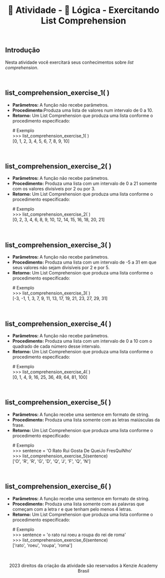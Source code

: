 <h1 align = "center">📖 Atividade - 🧠 Lógica - Exercitando List Comprehension</h1><br>

<h2>Introdução</h2>

<p>Nesta atividade você exercitará seus conhecimentos sobre <i>list comprehension</i>.</p><br>

<h2 size = "20px">list_comprehension_exercise_1( )</h2>
<ul>
<li><b>Parâmetros:</b> A função não recebe parâmetros.</li>
<li><b>Procedimento:</b>Produza uma lista de valores num intervalo de 0 a 10.</li>
<li><b>Retorno:</b> Um List Comprehension que produza uma lista conforme o procedimento especificado:
<p>
# Exemplo<br>
>>> list_comprehension_exercise_1( )<br>
[0, 1, 2, 3, 4, 5, 6, 7, 8, 9, 10]
</p>
</li>
</ul><br>

<h2 size = "20px">list_comprehension_exercise_2( )</h2>
<ul>
<li><b>Parâmetros:</b> A função não recebe parâmetros.</li>
<li><b>Procedimento:</b> Produza uma lista com um intervalo de 0 a 21 somente com os valores divisíveis por 2 ou por 3.</li>
<li><b>Retorno:</b> Um List Comprehension que produza uma lista conforme o procedimento especificado:
<p>
# Exemplo<br>
>>> list_comprehension_exercise_2( )<br>
[0, 2, 3, 4, 6, 8, 9, 10, 12, 14, 15, 16, 18, 20, 21]
</p>
</li>
</ul><br>

<h2 size = "20px">list_comprehension_exercise_3( )</h2>
<ul>
<li><b>Parâmetros:</b> A função não recebe parâmetros.</li>
<li><b>Procedimento:</b>  Produza uma lista com um intervalo de -5 a 31 em que seus valores não sejam divisíveis por 2 e por 5.</li>
<li><b>Retorno:</b> Um List Comprehension que produza uma lista conforme o procedimento especificado:
<p>
# Exemplo<br>
>>> list_comprehension_exercise_3( )<br>
[-3, -1, 1, 3, 7, 9, 11, 13, 17, 19, 21, 23, 27, 29, 31]
</p>
</li>
</ul><br>

<h2 size = "20px">list_comprehension_exercise_4( )</h2>
<ul>
<li><b>Parâmetros:</b> A função não recebe parâmetros.</li>
<li><b>Procedimento:</b>  Produza uma lista com um intervalo de 0 a 10 com o quadrado de cada número desse intervalo.</li>
<li><b>Retorno:</b> Um List Comprehension que produza uma lista conforme o procedimento especificado:
<p>
# Exemplo<br>
>>> list_comprehension_exercise_4( )<br>
[0, 1, 4, 9, 16, 25, 36, 49, 64, 81, 100]
</p>
</li>
</ul><br>

<h2 size = "20px">list_comprehension_exercise_5( )</h2>
<ul>
<li><b>Parâmetros:</b> A função recebe uma sentence em formato de string.</li>
<li><b>Procedimento:</b>  Produza uma lista somente com as letras maiúsculas da frase.</li>
<li><b>Retorno:</b> Um List Comprehension que produza uma lista conforme o procedimento especificado:
<p>
# Exemplo<br>
>>> sentence = 'O Rato Rui Gosta De QueiJo FresQuiNho'<br>
>>> list_comprehension_exercise_5(sentence)<br>
['O', 'R', 'R', 'G', 'D', 'Q', 'J', 'F', 'Q', 'N']
</p>
</li>
</ul><br>

<h2 size = "20px">list_comprehension_exercise_6( )</h2>
<ul>
<li><b>Parâmetros:</b> A função recebe uma sentence em formato de string.</li>
<li><b>Procedimento:</b>  Produza uma lista somente com as palavras que começam com a letra r e que tenham pelo menos 4 letras.</li>
<li><b>Retorno:</b> Um List Comprehension que produza uma lista conforme o procedimento especificado:
<p>
# Exemplo<br>
>>> sentence = 'o rato rui roeu a roupa do rei de roma'<br>
>>> list_comprehension_exercise_6(sentence)<br>
['rato', 'roeu', 'roupa', 'roma']
</p>
</li>
</ul><br>
<br>
<footer align = "center">2023 direitos da criação da atividade são reservados à Kenzie Academy Brasil</footer>
